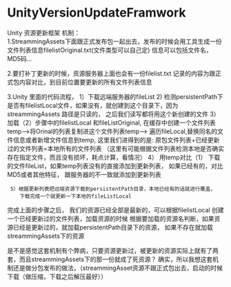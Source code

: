 # UnityVersionUpdateFramwork
Unity 资源更新框架
机制：  
  1.StreammingAssets下面跟正式发布包一起出去，发布的时候会用工具生成一份文件列表信息filelistOriginal.txt(文件类型可以自己定)
    信息可以包括文件名， MD5码...
  
  2.要打补丁更新的时候，资源服务器上面也会有一份filelist.txt 记录的内容为跟正式包内容对比，到目前位置要更新的所有文件列表信息
  
  3.Unity 里面的代码流程，
     1）下载远端服务器的fileList 
     2)  检测persistentPath下是否有filelistLocal文件，如果没有，就创建到这个目录下，因为streammingAssets 路径是只读的，
        之后我们读写都将用这个新创建的文件
     3） 加载（2）步骤中的filelistLocal 和fileListOriginal, 在缓存中创建一个文件列表temp-->将Orinal的列表复制进这个文件列表temp-->
          遍历fileLocal,替换同名的文件信息或者新增文件信息到temp,
          这里我们进得到的是: 原包文件列表+已经更新过的文件列表=本地所有的文件列表
          （这里有可能根据文件列表检测本地是否确实存在指定文件，而且没有损坏，耗点计算，看情况）
     4） 用temp对比（1） 下载的文件fileList，如果temp列表没有的直接添加到更新列表，
         如果已经有的，对比MD5或者其他特征， 跟服务器的不一致就添加到更新列表
        
     5）根据更新列表把远端资源下载到persistentPath目录，本地已经有的话就进行覆盖，
        下载完成一个就更新一下本地的fileListLocal
     
  
  完成上面的步骤之后， 我们的资源已经全部是最新的，可以根据filelistLocal 创建一个已经更新过的文件列表，加载资源的时候
  根据要加载的资源名判断，如果资源已经是更新过的，就加载persistentPath目录下的资源， 如果不存在就加载streammingAssets下的资源
  
  是不是感觉这套机制有个弊病，只要资源更新过，被更新的资源实际上就有了两套，而且streammingAssets下的那一份就成了死资源？
  确实，所以我想这套机制还是做分包发布的做法，（streammingAsset资源不跟正式包出去，启动的时候下载（做压缩，下载之后解压最好））
  
